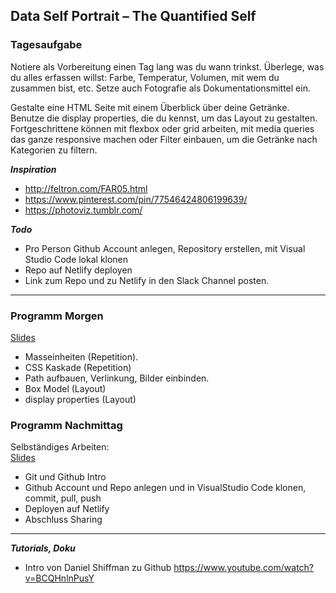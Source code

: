 ## Data Self Portrait – The Quantified Self

### Tagesaufgabe
Notiere als Vorbereitung einen Tag lang was du wann trinkst. 
Überlege, was du alles erfassen willst: Farbe, Temperatur, Volumen, mit wem du zusammen bist, etc.
Setze auch Fotografie als Dokumentationsmittel ein.

Gestalte eine HTML Seite mit einem Überblick über deine Getränke. Benutze die display properties, die du kennst, um das Layout zu gestalten. Fortgeschrittene können mit flexbox oder grid arbeiten, mit media queries das ganze responsive machen oder Filter einbauen, um die Getränke nach Kategorien zu filtern.

**_Inspiration_**
* http://feltron.com/FAR05.html
* https://www.pinterest.com/pin/77546424806199639/
* https://photoviz.tumblr.com/

**_Todo_**
* Pro Person Github Account anlegen, Repository erstellen, mit Visual Studio Code lokal klonen 
* Repo auf Netlify deployen
* Link zum Repo und zu Netlify in den Slack Channel posten.
***

### Programm Morgen
<a href="https://github.com/digitalideation/IDA_2022/raw/main/woche1/2022-04-21.pdf">Slides</a><br/>
* Masseinheiten (Repetition). 
* CSS Kaskade (Repetition)
* Path aufbauen, Verlinkung, Bilder einbinden.
* Box Model (Layout)
* display properties (Layout)



### Programm Nachmittag 
Selbständiges Arbeiten: <br/>
<a href="https://github.com/digitalideation/IDA_2022/raw/main/woche1/Git-Github.pdf">Slides</a><br/>
* Git und Github Intro 
* Github Account und Repo anlegen und in VisualStudio Code klonen, commit, pull, push 
* Deployen auf Netlify
* Abschluss Sharing

***
**_Tutorials, Doku_**
* Intro von Daniel Shiffman zu Github https://www.youtube.com/watch?v=BCQHnlnPusY
